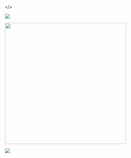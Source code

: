</>

![](https://quotes-github-readme.vercel.app/api?type=horizontal&theme=radical)


<img src='https://randommeme-five.vercel.app/' style="height: 400px;"/>

[![](https://visitcount.itsvg.in/api?id=L1ancg&icon=0&color=0)](https://visitcount.itsvg.in)
